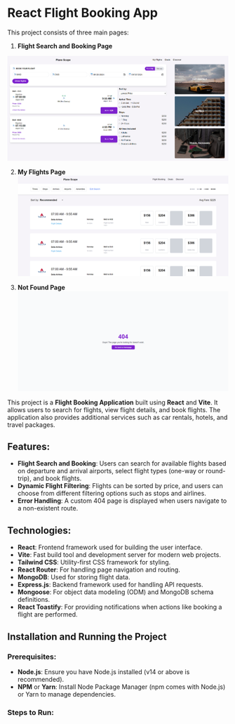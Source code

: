 # React Flight Booking App


This project consists of three main pages:
1. **Flight Search and Booking Page**

![image alt](https://github.com/Oomar20/PlaneScape/blob/main/Main%20Page.png?raw=true)

2. **My Flights Page**
![image alt](https://github.com/Oomar20/PlaneScape/blob/main/My%20Flights%20Page.png?raw=true)

3. **Not Found Page**
![image alt](https://github.com/Oomar20/PlaneScape/blob/main/Not%20Found%20Page.png?raw=true)

This project is a **Flight Booking Application** built using **React** and **Vite**. It allows users to search for flights, view flight details, and book flights. The application also provides additional services such as car rentals, hotels, and travel packages.

## Features:
- **Flight Search and Booking**: Users can search for available flights based on departure and arrival airports, select flight types (one-way or round-trip), and book flights.
- **Dynamic Flight Filtering**: Flights can be sorted by price, and users can choose from different filtering options such as stops and airlines.
- **Error Handling**: A custom 404 page is displayed when users navigate to a non-existent route.

## Technologies:
- **React**: Frontend framework used for building the user interface.
- **Vite**: Fast build tool and development server for modern web projects.
- **Tailwind CSS**: Utility-first CSS framework for styling.
- **React Router**: For handling page navigation and routing.
- **MongoDB**: Used for storing flight data.
- **Express.js**: Backend framework used for handling API requests.
- **Mongoose**: For object data modeling (ODM) and MongoDB schema definitions.
- **React Toastify**: For providing notifications when actions like booking a flight are performed.

## Installation and Running the Project

### Prerequisites:
- **Node.js**: Ensure you have Node.js installed (v14 or above is recommended).
- **NPM** or **Yarn**: Install Node Package Manager (npm comes with Node.js) or Yarn to manage dependencies.

### Steps to Run:


